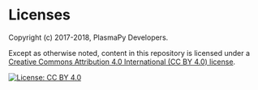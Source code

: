 # Licenses

Copyright (c) 2017-2018, PlasmaPy Developers.

Except as otherwise noted, content in this repository is licensed
under a [Creative Commons Attribution 4.0 International (CC BY 4.0)
license](https://creativecommons.org/licenses/by/4.0/).

[![License: CC BY 4.0](https://img.shields.io/badge/License-CC%20BY%204.0-lightgrey.svg)](https://creativecommons.org/licenses/by/4.0/)
